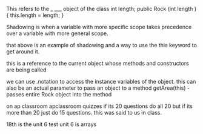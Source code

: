 This refers to the _ ___ object of the class 
int length;
public Rock (int length ) {
	this.length = length;
}

Shadowing is when a variable with more specific scope takes precedence over a variable with more general scope. 

that above is an example of shadowing and a way to use the this keyword to get around it. 

this is a reference to the current object whose methods and constructors are being called

we can use .notation to access the instance variables of the object. 
this can also be an actual parameter to pass an object to a method 
getArea(this) - passes entire Rock object into the method 

on ap classroom apclassroom quizzes if its 20 questions do all 20 but if its more than 20 just do 15 questions. this was said to us in class. 


18th is the unit 6 test
unit 6 is arrays 